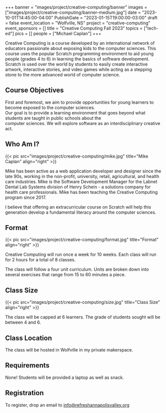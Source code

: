 +++
banner = "images/project/creative-computing/banner"
images = ["images/project/creative-computing/banner-medium.jpg"]
date = "2023-10-01T14:45:00-04:00"
PublishDate = "2023-01-15T19:00:00-03:00"
draft = false
event_location = "Wolfville, NS"
project = "creative-computing"
event_sponsors = []
title = "Creative Computing Fall 2023"
topics = ["tech-ed"]
pics = []
people = ["Michael Caplan"]
+++

Creative Computing is a course developed by an international network of educators passionate about exposing kids to 
the computer sciences.  This course uses the popular Scratch programming environment to aid 
young people (grades 4 to 6) in learning the basics of software development.  Scratch is used over the world by 
students to easily create interactive artwork, interactive stories, and video games while acting as a stepping stone 
to the more advanced world of computer science.

## Course Objectives ##

First and foremost, we aim to provide opportunities for young learners to become exposed to the computer sciences.   
Our goal is to provide a learning environment that goes beyond what students are taught in public schools about the  
computer sciences.  We will explore software as an interdisciplinary creative act.

## Who Am I? ##

{{< pic src="images/project/creative-computing/mike.jpg" title="Mike Caplan" align="right" >}}

Mike has been active as a web application developer and designer since the late 90s, working in the non-profit, 
university, retail, agricultural, and health care industries. Mike is the Software Development Manager for the 
Labnet Dental Lab Systems division of Henry Schein - a solutions company for health care professionals.  Mike has 
been teaching the Creative Computing program since 2017. 

I believe that offering an extracurricular course on Scratch will help this generation develop a fundamental 
literacy around the computer sciences.

## Format ##

{{< pic src="images/project/creative-computing/format.jpg" title="Format" align="right" >}}

Creative Computing will run once a week for 10 weeks. Each class will run for 2 hours for a total of 8 classes.

The class will follow a four unit curriculum.  Units are broken down into several exercises that range from 15 to 60 
minutes a piece.  


## Class Size ##

{{< pic src="images/project/creative-computing/size.jpg" title="Class Size" align="right" >}}

The class will be capped at 6 learners.  The grade of students sought will be between 4 and 6.

## Class Location ##

The class will be hosted in Wolfville in my private makerspace.  

## Requirements ##

None!  Students will be provided a laptop as well as snack.

## Registration ##

To register, drop an email to [info@refreshannapolisvalley.org](mailto:info@refreshannapolisvalley.org)
